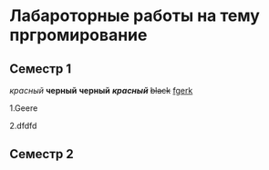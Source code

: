 # Лабароторные работы на тему пргромирование 

## Семестр 1 
*красный* 
**черный** 
__черный__ 
***красный*** 
~~black~~ 
<ins>fgerk</ins>

1.Geere

2.dfdfd

## Семестр 2
 

